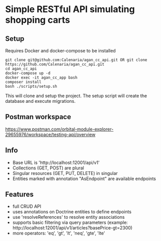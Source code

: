 # Simple RESTful API simulating shopping carts

## Setup

Requires Docker and docker-compose to be installed

```
git clone git@github.com:Calenaria/agan_cc_api.git OR git clone https://github.com/Calenaria/agan_cc_api.git
cd agan_cc_api
docker-compose up -d
docker exec -it agan_cc_app bash
composer install
bash ./scripts/setup.sh
```

This will clone and setup the project. The setup script will create the database and execute migrations.

## Postman workspace

https://www.postman.com/orbital-module-explorer-29655976/workspace/testing-api/overview

## Info

- Base URL is 'http://localhost:12001/api/v1'
- Collections (GET, POST) are plural 
- Singular resources (GET, PUT, DELETE) in singular
- Entities marked with annotation "AsEndpoint" are available endpoints

## Features

- full CRUD API
- uses annotations on Doctrine entities to define endpoints
- use 'resolveReferences' to resolve entity associations
- supports basic filtering via query parameters (example: http://localhost:12001/api/v1/articles?basePrice-gt=2300)
- more operators: 'eq', 'gt', 'lt', 'neq', 'gte', 'lte'
